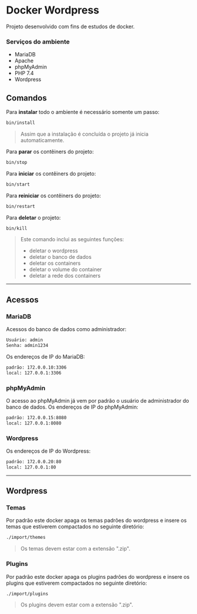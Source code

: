 # Docker Wordpress

Projeto desenvolvido com fins de estudos de docker.

### Serviços do ambiente
- MariaDB
- Apache
- phpMyAdmin
- PHP 7.4
- Wordpress

## Comandos

Para **instalar** todo o ambiente é necessário somente um passo:

```sh
bin/install
```

> Assim que a instalação é concluída o projeto já inicia automaticamente.

Para **parar** os contêiners do projeto:

```sh
bin/stop
```

Para **iniciar** os contêiners do projeto:

```sh
bin/start
```

Para **reiniciar** os contêiners do projeto:

```sh
bin/restart
```

Para **deletar** o projeto:

```sh
bin/kill
```

> Este comando inclui as seguintes funções:
> - deletar o wordpress
> - deletar o banco de dados
> - deletar os containers
> - deletar o volume do container
> - deletar a rede dos containers

---

## Acessos

### MariaDB

Acessos do banco de dados como administrador:

```txt
Usuário: admin
Senha: admin1234
```

Os endereços de IP do MariaDB:

```txt
padrão: 172.0.0.10:3306
local: 127.0.0.1:3306
```

### phpMyAdmin

O acesso ao phpMyAdmin já vem por padrão o usuário de administrador do banco de dados.
Os endereços de IP do phpMyAdmin:

```txt
padrão: 172.0.0.15:8080
local: 127.0.0.1:8080
```

### Wordpress

Os endereços de IP do Wordpress:

```txt
padrão: 172.0.0.20:80
local: 127.0.0.1:80
```

---

## Wordpress

### Temas

Por padrão este docker apaga os temas padrões do wordpress e insere os temas que estiverem compactados no seguinte diretório:

```txt
./import/themes
```

> Os temas devem estar com a extensão ".zip".

### Plugins

Por padrão este docker apaga os plugins padrões do wordpress e insere os plugins que estiverem compactados no seguinte diretório:

```txt
./import/plugins
```

> Os plugins devem estar com a extensão ".zip".